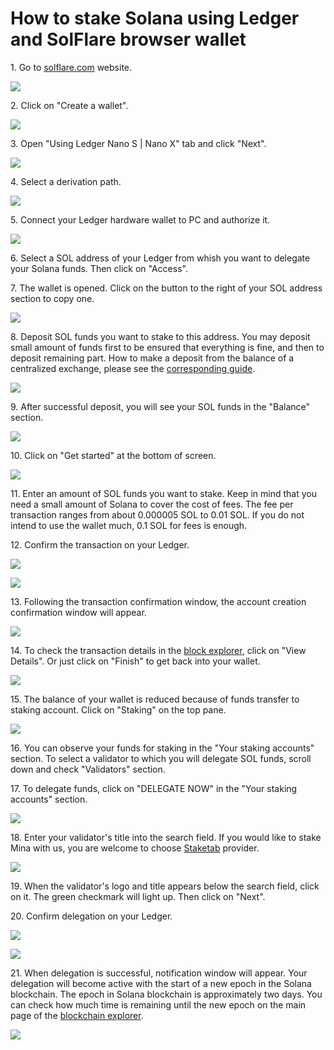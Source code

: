 # How to stake Solana using Ledger and SolFlare browser wallet

1\. Go to [solflare.com](https://solflare.com) website.

![](../../../.gitbook/assets/01\_solflare\_website.png)

2\. Click on "Create a wallet".&#x20;

![](../../../.gitbook/assets/02\_create\_new\_wallet\_screen.png)

3\. Open "Using Ledger Nano S | Nano X" tab and click "Next".

![](../../../.gitbook/assets/02\_ledger\_tab.png)

4\. Select a derivation path.

![](../../../.gitbook/assets/03\_access\_wallet\_screen.png)

5\. Connect your Ledger hardware wallet to PC and authorize it.

![](../../../.gitbook/assets/05\_connect\_and\_authorize\_your\_ledger.png)

6\. Select a SOL address of your Ledger from whish you want to delegate your Solana funds. Then click on "Access".

7\. The wallet is opened. Click on the button to the right of your SOL address section to copy one.

![](../../../.gitbook/assets/09\_copied\_address.png)

8\. Deposit SOL funds you want to stake to this address. You may deposit small amount of funds first to be ensured that everything is fine, and then to deposit remaining part. How to make a deposit from the balance of a centralized exchange, please see the [corresponding guide](../how-to-buy-solana-on-centralized-exchange/how-to-buy-solana-on-okex.com-centralized-exchange.md).

![](../../../.gitbook/assets/10\_successful\_deposit.png)

9\. After successful deposit, you will see your SOL funds in the "Balance" section.&#x20;

![](../../../.gitbook/assets/11\_get\_started\_button.png)

10\. Click on "Get started" at the bottom of screen.

![](../../../.gitbook/assets/12\_deposit\_to\_staking\_account.png)

11\. Enter an amount of SOL funds you want to stake. Keep in mind that you need a small amount of Solana to cover the cost of fees. The fee per transaction ranges from about 0.000005 SOL to 0.01 SOL. If you do not intend to use the wallet much, 0.1 SOL for fees is enough.

12\. Confirm the transaction on your Ledger.

![](../../../.gitbook/assets/14\_confirming\_tx.png)

![](../../../.gitbook/assets/15\_staking\_acc\_created\_notif.png)

13\. Following the transaction confirmation window, the account creation confirmation window will appear.

![](../../../.gitbook/assets/16\_view\_details\_button.png)

14\. To check the transaction details in the [block explorer](https://solanabeach.io), click on "View Details". Or just click on "Finish" to get back into your wallet.

![](../../../.gitbook/assets/17\_finish\_button\_and\_balance\_of\_wallet.png)

15\. The balance of your wallet is reduced because of funds transfer to staking account. Click on "Staking" on the top pane.

![](../../../.gitbook/assets/18\_staking\_account\_overview.png)

16\. You can observe your funds for staking in the "Your staking accounts" section. To select a validator to which you will delegate SOL funds, scroll down and check "Validators" section.

17\. To delegate funds, click on "DELEGATE NOW" in the "Your staking accounts" section.&#x20;

![](../../../.gitbook/assets/20\_delegate\_now\_button.png)

18\. Enter your validator's title into the search field. If you would like to stake Mina with us, you are welcome to choose [Staketab](https://staketab.com) provider.

![](../../../.gitbook/assets/22\_click\_on\_staketab\_green\_checkmark.png)

19\. When the validator's logo and title appears below the search field, click on it. The green checkmark will light up. Then click on "Next".

20\. Confirm delegation on your Ledger.

![](../../../.gitbook/assets/24\_confirming\_delegation.png)

![](../../../.gitbook/assets/25\_delegation\_successful.png)

21\. When delegation is successful, notification window will appear. Your delegation will become active with the start of a new epoch in the Solana blockchain. The epoch in Solana blockchain is approximately two days. You can check how much time is remaining until the new epoch on the main page of the [blockchain explorer](https://solanabeach.io).

![](../../../.gitbook/assets/26\_time\_to\_next\_epoch.png)
